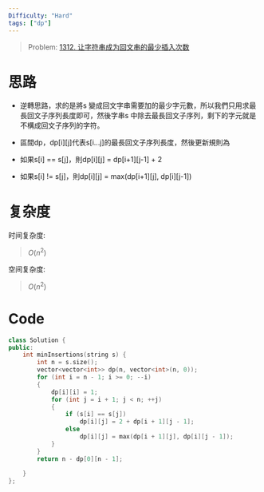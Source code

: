```yaml
---
Difficulty: "Hard"
tags: ["dp"]
---
```


> Problem: [1312. 让字符串成为回文串的最少插入次数](https://leetcode.cn/problems/minimum-insertion-steps-to-make-a-string-palindrome/description/)


# 思路

- 逆轉思路，求的是將s 變成回文字串需要加的最少字元數，所以我們只用求最長回文子序列長度即可，然後字串s 中除去最長回文子序列，剩下的字元就是不構成回文子序列的字符。

- 區間dp，dp[i][j]代表s[i...j]的最長回文子序列長度，然後更新規則為

- 如果s[i] == s[j]，則dp[i][j] = dp[i+1][j-1] + 2
- 如果s[i] != s[j]，則dp[i][j] = max(dp[i+1][j], dp[i][j-1])

# 复杂度

时间复杂度:
> $O(n^2)$

空间复杂度:
> $O(n^2)$

# Code
```C++
class Solution {
public:
    int minInsertions(string s) {
        int n = s.size();
        vector<vector<int>> dp(n, vector<int>(n, 0));
        for (int i = n - 1; i >= 0; --i)
        {
            dp[i][i] = 1;
            for (int j = i + 1; j < n; ++j)
            {
                if (s[i] == s[j])
                    dp[i][j] = 2 + dp[i + 1][j - 1];
                else
                    dp[i][j] = max(dp[i + 1][j], dp[i][j - 1]);
            }
        }
        return n - dp[0][n - 1];
            
    }
};
```
  
